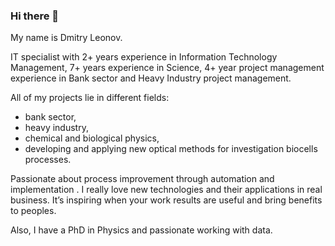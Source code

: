 ### Hi there 👋

My name is Dmitry Leonov.

IT specialist with 2+ years experience in Information Technology Management, 7+ years experience in Science, 4+ year project management experience in Bank sector and Heavy Industry project management.

All of my projects lie in different fields: 
  - bank sector,
  - heavy industry,
  - chemical and biological physics,
  - developing and applying new optical methods for investigation biocells processes.

Passionate about process improvement through automation and implementation .
I really love new technologies and their applications in real business. It’s inspiring when your work results are useful and bring benefits to peoples.

Also, I have a PhD in Physics and passionate working with data.
